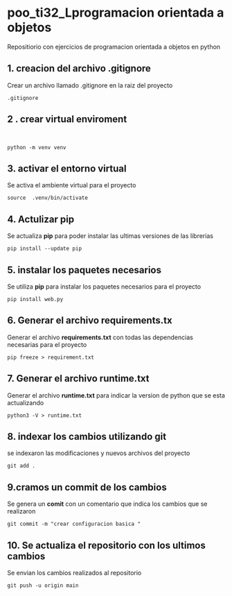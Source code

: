 # poo_ti32_Lprogramacion orientada a objetos 
Repositiorio con ejercicios de programacion orientada a objetos en python 
## 1. creacion del archivo .gitignore
Crear un archivo llamado .gitignore en la raiz del proyecto
 
````shell 
.gitignore
````



## 2 . crear virtual enviroment

````shell 


python -m venv venv
````

## 3. activar el entorno virtual
Se activa el ambiente virtual para el proyecto  

````shell
source  .venv/bin/activate
````
## 4. Actulizar **pip**
Se actualiza **pip** para poder instalar las ultimas versiones de las librerias
````shell
pip install --update pip
````
## 5. instalar los paquetes necesarios
Se utiliza **pip** para instalar los paquetes necesarios para el proyecto
````shell
pip install web.py
````
## 6. Generar el archivo **requirements.tx**
Generar el archivo **requirements.txt** con todas las dependencias necesarias para el proyecto
````shell
pip freeze > requirement.txt

````
## 7. Generar el archivo **runtime.txt**
Generar el archivo **runtime.txt** para indicar la version de python que se esta actualizando
````shell
python3 -V > runtime.txt

````

## 8. indexar los cambios utilizando **git**
se indexaron las modificaciones y nuevos archivos del proyecto
````shell
git add .
````
## 9.cramos un **commit** de los cambios 
Se genera un **comit** con un comentario que indica los cambios que se realizaron
````shell
git commit -m "crear configuracion basica "
````
## 10. Se actualiza el repositorio con los ultimos cambios
Se envian los cambios realizados al repositorio 
````shell
git push -u origin main 
````

